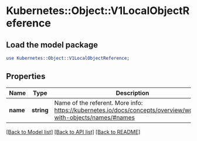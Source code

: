 # Kubernetes::Object::V1LocalObjectReference

## Load the model package
```perl
use Kubernetes::Object::V1LocalObjectReference;
```

## Properties
Name | Type | Description | Notes
------------ | ------------- | ------------- | -------------
**name** | **string** | Name of the referent. More info: https://kubernetes.io/docs/concepts/overview/working-with-objects/names/#names | [optional] 

[[Back to Model list]](../README.md#documentation-for-models) [[Back to API list]](../README.md#documentation-for-api-endpoints) [[Back to README]](../README.md)



